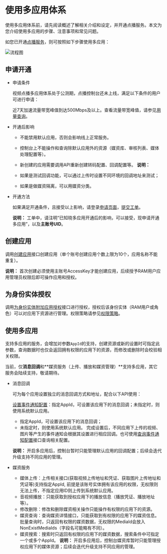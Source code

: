 # 使用多应用体系

使用多应用体系前，请先阅读概述了解相关介绍和设定，并开通点播服务。本文为您介绍使用多应用的步骤、注意事项和常见问题。

如您已开通[点播服务](https://www.aliyun.com/product/vod?spm=a2c4g.11186623.2.20.67e51a9e8NkYq1)，则可按照如下步骤使用多应用：

![流程图](https://static-aliyun-doc.oss-accelerate.aliyuncs.com/assets/img/zh-CN/5430134061/p178538.png)

## 申请开通

-   申请条件

    视频点播多应用体系处于公测期，点播控制台还未上线，满足以下条件的用户可进行申请：

    近7天加速流量带宽峰值到达500Mbps及以上。查看流量带宽峰值，请参见[用量查询](https://vod.console.aliyun.com/?spm=a2c4g.11186623.2.22.67e51a9e8NkYq1#/usage/flow)。

-   开通后影响

    -   不能禁用默认应用，否则会影响线上正常服务。
    -   控制台上不能操作和查询除默认应用外的资源（媒资库、审核列表、媒体处理配置等）。
    -   新创建的应用需要调用API重新创建转码配置、回调配置等。
    **说明：**

    -   如果是测试回调功能，可以通过上传时设置不同环境的回调地址来测试；
    -   如果是做媒资隔离，可以用媒资分类。
-   开通方法

    如果满足开通条件，且接受以上影响，请登录[申请页面](https://page.aliyun.com/form/act1652018117/index.htm)，[提交工单](https://selfservice.console.aliyun.com/ticket/category/vod/recommend/561)。

    **说明：** 工单中，请注明“已知晓多应用开通后的影响，可以接受，现申请开通多应用”，以及**主账号UID**。


## 创建应用

调用[创建应用](/cn.zh-CN/服务端API/多应用体系/应用管理/创建应用.md)接口创建应用（单个账号创建应用个数上限为10个，应用名称不能重复）。

**说明：** 首次创建必须使用主账号AccessKey才能创建应用，后续授予RAM用户应用管理员权限后即可操作应用和授权。

## 为身份实体授权

调用[为身份实体附加应用授权](/cn.zh-CN/服务端API/多应用体系/授权管理/为身份实体附加应用授权.md)接口进行授权，授权后该身份实体（RAM用户或角色）可以对应用下资源进行管理。权限策略请参见[权限策略](/cn.zh-CN/开发指南/多应用体系/概述.md)。

## 使用多应用

支持多应用的服务，会增加对参数`AppId`的支持，创建资源或新的设置时可指定此参数，查询数据时也仅会返回拥有权限的应用下的资源，而修改或删除时会校验相关权限。

当前，仅**消息回调**和**媒资服务（上传、播放和媒资管理）**支持多应用，其它服务会陆续支持，敬请期待。

-   消息回调

    可为每个应用设置独立的消息回调方式和地址，配合以下API使用：

    [设置事件通知配置](/cn.zh-CN/服务端API/全局配置/事件通知/设置事件通知配置.md)：指定AppId，可设置该应用下的消息回调；未指定时，则使用系统默认应用。

    -   指定AppId，可设置该应用下的消息回调；
    -   未指定时，则使用系统默认应用。
    完成设置后，不同应用下上传的视频、图片等产生的事件通知会根据其设置进行相应回调。也可使用[查询事件通知配置](/cn.zh-CN/服务端API/全局配置/事件通知/查询事件通知配置.md)接口查询相关配置。

    **说明：** 开启多应用后，控制台暂时只能管理默认应用的回调配置；后续会迭代升级支持不同应用的管理。

-   媒资服务

    -   媒体上传：上传相关接口\(获取视频上传地址和凭证、获取图片上传地址和凭证等\)支持指定AppId, 前提是该账号实体拥有该应用的权限，无权限则无法上传，不指定应用ID则上传到系统默认应用。
    -   音视频播放：只能获取到授权应用下的播放信息（播放凭证、播放地址等）。
    -   修改删除：修改和删除媒资相关操作只能操作有权限的应用下的资源。
    -   媒资查询：查询媒资详情接口，只能获取到有权限的应用下的媒资信息。批量查询时，只返回有权限的媒资数据，无权限的MediaId会放入NonExistMediaIds（字段名可能略有不同）。
    -   媒资搜索：搜索时只返回有权限的应用下的媒资数据，搜索条件中可指定一个或多个AppId。
    **说明：** 开启多应用后，控制台媒资库暂时只能管理授权应用下的媒体资源；后续会迭代升级支持不同应用的管理。


